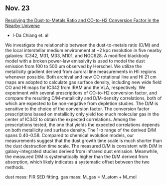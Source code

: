 ## Nov. 23
[Resolving the Dust-to-Metals Ratio and CO-to-H2 Conversion Factor in the Nearby Universe](https://arxiv.org/abs/2011.10561)

* I-Da Chiang et. al

We investigate the relationship between the dust-to-metals ratio (D/M) and the local interstellar medium environment at ~2 kpc resolution in five nearby galaxies: IC342, M31, M33, M101, and NGC628. A modified blackbody model with a broken power-law emissivity is used to model the dust emission from 100 to 500 um observed by Herschel. We utilize the metallicity gradient derived from auroral line measurements in HII regions whenever possible. Both archival and new CO rotational line and HI 21 cm maps are adopted to calculate gas surface density, including new wide field CO and HI maps for IC342 from IRAM and the VLA, respectively. We experiment with several prescriptions of CO-to-H2 conversion factor, and compare the resulting D/M-metallicity and D/M-density correlations, both of which are expected to be non-negative from depletion studies. The D/M is sensitive to the choice of the conversion factor. The conversion factor prescriptions based on metallicity only yield too much molecular gas in the center of IC342 to obtain the expected correlations. Among the prescriptions tested, the one that yields the expected correlations depends on both metallicity and surface density. The 1-σ range of the derived D/M spans 0.40-0.58. Compared to chemical evolution models, our measurements suggest that the dust growth time scale is much shorter than the dust destruction time scale. The measured D/M is consistent with D/M in galaxy-integrated studies derived from infrared dust emission. Meanwhile, the measured D/M is systematically higher than the D/M derived from absorption, which likely indicates a systematic offset between the two methods.

dust mass: FIR SED fitting.
gas mass: M_gas = M_atom + M_mol
